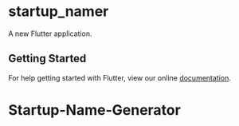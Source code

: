 # startup_namer

A new Flutter application.

## Getting Started

For help getting started with Flutter, view our online
[documentation](https://flutter.io/).
# Startup-Name-Generator
